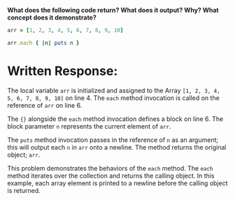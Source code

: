 **What does the following code return? What does it output? Why? What concept does it demonstrate?**

```ruby
arr = [1, 2, 3, 4, 5, 6, 7, 8, 9, 10]

arr.each { |n| puts n }
```
# Written Response:

The local variable `arr` is initialized and assigned to the Array `[1, 2, 3, 4, 5, 6, 7, 8, 9, 10]` on line 4. The `each` method invocation is called on the reference of `arr` on line 6.

The `{}` alongside the `each` method invocation defines a block on line 6. The block parameter `n` represents the current element of `arr`.

The `puts` method invocation passes in the reference of `n` as an argument; this will output each `n` in `arr` onto a newline. The method returns the original object; `arr`.

This problem demonstrates the behaviors of the `each` method. The `each` method iterates over the collection and returns the calling object. In this example, each array element is printed to a newline before the calling object is returned.


